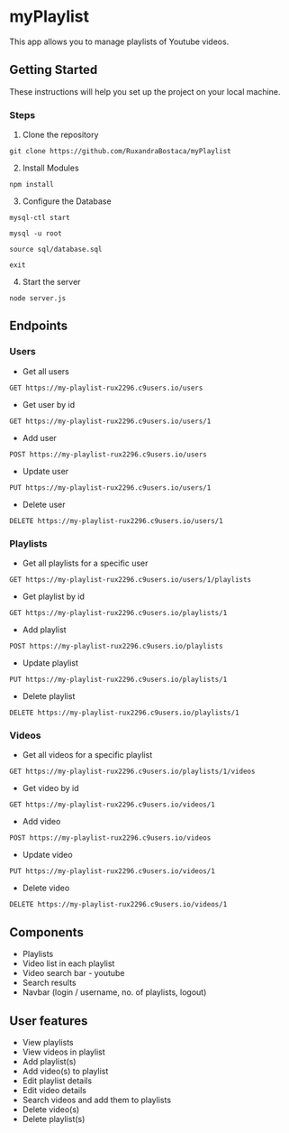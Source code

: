 # myPlaylist

This app allows you to manage playlists of Youtube videos.

## Getting Started

These instructions will help you set up the project on your local machine.

### Steps

1. Clone the repository

```
git clone https://github.com/RuxandraBostaca/myPlaylist
```

2. Install Modules

```
npm install
```

3. Configure the Database

```
mysql-ctl start
```

```
mysql -u root
```

```
source sql/database.sql
```

```
exit
```

4. Start the server

```
node server.js
```

## Endpoints

### Users

* Get all users

```
GET https://my-playlist-rux2296.c9users.io/users
```

* Get user by id

```
GET https://my-playlist-rux2296.c9users.io/users/1
```

* Add user

```
POST https://my-playlist-rux2296.c9users.io/users
```

* Update user

``` 
PUT https://my-playlist-rux2296.c9users.io/users/1
```

* Delete user

```
DELETE https://my-playlist-rux2296.c9users.io/users/1
```

### Playlists

* Get all playlists for a specific user

```
GET https://my-playlist-rux2296.c9users.io/users/1/playlists
```

* Get playlist by id

```
GET https://my-playlist-rux2296.c9users.io/playlists/1
```

* Add playlist

```
POST https://my-playlist-rux2296.c9users.io/playlists
```

* Update playlist

``` 
PUT https://my-playlist-rux2296.c9users.io/playlists/1
```

* Delete playlist

```
DELETE https://my-playlist-rux2296.c9users.io/playlists/1
```

### Videos

* Get all videos for a specific playlist

```
GET https://my-playlist-rux2296.c9users.io/playlists/1/videos
```

* Get video by id

```
GET https://my-playlist-rux2296.c9users.io/videos/1
```

* Add video

```
POST https://my-playlist-rux2296.c9users.io/videos
```

* Update video

``` 
PUT https://my-playlist-rux2296.c9users.io/videos/1
```

* Delete video

```
DELETE https://my-playlist-rux2296.c9users.io/videos/1
```

## Components
* Playlists
* Video list in each playlist
* Video search bar - youtube
* Search results
* Navbar (login / username, no. of playlists, logout)

## User features
* View playlists
* View videos in playlist
* Add playlist(s)
* Add video(s) to playlist
* Edit playlist details
* Edit video details
* Search videos and add them to playlists
* Delete video(s)
* Delete playlist(s)